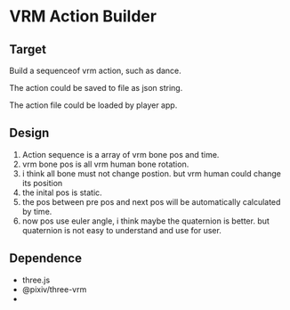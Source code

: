 # VRM Action Builder

## Target

Build a sequenceof vrm action, such as dance.

The action could be saved to file as json string.

The action file could be loaded by player app.

## Design

1. Action sequence is a array of vrm bone pos and time.
2. vrm bone pos is all vrm human bone rotation.
3. i think all bone must not change postion. but vrm human could change its position
4. the inital pos is static.
5. the pos between pre pos and next pos will be automatically calculated by time.
6. now pos use euler angle, i think maybe the quaternion is better. but quaternion is not easy to understand and use for user.

## Dependence

* three.js
* @pixiv/three-vrm
*
